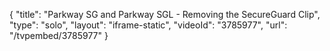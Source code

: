 {
    "title": "Parkway SG and Parkway SGL - Removing the SecureGuard Clip",
    "type": "solo",
    "layout": "iframe-static",
    "videoId": "3785977",
    "url": "\/tvpembed\/3785977"
}